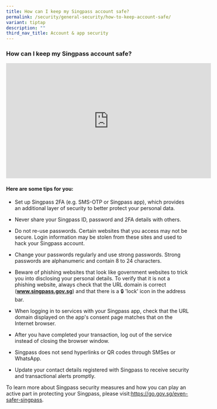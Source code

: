 ```yaml
---
title: How can I keep my Singpass account safe?
permalink: /security/general-security/how-to-keep-account-safe/
variant: tiptap
description: ""
third_nav_title: Account & app security
---
```

<h3>How can I keep my Singpass account safe?</h3>
<p></p>
<div class="iframe-wrapper">
<iframe height="315" width="560" allowfullscreen="true" frameborder="0" src="https://www.youtube.com/embed/kbkKQONONmE?si=0BV2IejhU7pgaUZM"></iframe>
</div>
<h4>Here are some tips for you:</h4>
<ul data-tight="true" class="tight">
<li>
<p>Set up Singpass 2FA (e.g. SMS-OTP or Singpass app), which provides an
additional layer of security to better protect your personal data.</p>
</li>
<li>
<p>Never share your Singpass ID, password and 2FA details with others.</p>
</li>
<li>
<p>Do not re-use passwords. Certain websites that you access may not be secure.
Login information may be stolen from these sites and used to hack your
Singpass account.</p>
</li>
<li>
<p>Change your passwords regularly and use strong passwords. Strong passwords
are alphanumeric and contain 8 to 24 characters.</p>
</li>
<li>
<p>Beware of phishing websites that look like government websites to trick
you into disclosing your personal details. To verify that it is not a phishing
website, always check that the URL domain is correct (<strong><a href="https://go.gov.sg/even-safer-singpass" rel="noopener noreferrer nofollow" target="_blank">www.singpass.gov.sg</a></strong>)
and that there is a 🔒 'lock' icon in the address bar.</p>
</li>
<li>
<p>When logging in to services with your Singpass app, check that the URL
domain displayed on the app's consent page matches that on the Internet
browser.</p>
</li>
<li>
<p>After you have completed your transaction, log out of the service instead
of closing the browser window.</p>
</li>
<li>
<p>Singpass does not send hyperlinks or QR codes through SMSes or WhatsApp.</p>
</li>
<li>
<p>Update your contact details registered with Singpass to receive security
and transactional alerts promptly.</p>
</li>
</ul>
<p></p>
<p>To learn more about Singpass security measures and how you can play an
active part in protecting your Singpass, please visit:<a href="https://go.gov.sg/even-safer-singpass" rel="noopener noreferrer nofollow" target="_blank"><u>https://go.gov.sg/even-safer-singpass</u></a>.</p>
<p></p>
